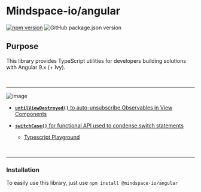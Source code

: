 # Mindspace-io/angular

[![npm version](https://badge.fury.io/js/%40mindspace-io%2Futils.svg)](https://badge.fury.io/js/%40mindspace-io%2Futils)
![GitHub package.json version](https://img.shields.io/github/package-json/v/thomasburleson/mindspace-utils)

## Purpose

This library provides TypeScript utilities for developers building solutions with Angular 9.x (+ Ivy).

<br>

---

![image](https://user-images.githubusercontent.com/210413/68954891-8404a680-078a-11ea-826c-879faae54eed.png)

- [**`untilViewDestroyed()`** to auto-unsubscribe Observables in View Components](./libs/utils/angular/src/lib/rxjs/README.md)

- [**`switchCase()`** for functional API used to condense switch statements](./libs/utils/angular/src/lib/utils/README.md)
  - [Typescript Playground](http://bit.ly/2NPQob6)

<br>

---

### Installation

To easily use this library, just use `npm install @mindspace-io/angular`
